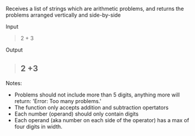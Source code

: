 Receives a list of strings which are arithmetic problems, and returns the problems arranged vertically and side-by-side

Input
> 2 + 3

Output
>   2
>  +3
> ----- 

Notes:
* Problems should not include more than 5 digits, anything more will return: 'Error: Too many problems.'
* The function only accepts addition and subtraction opertators
* Each number (operand) should only contain digits
* Each operand (aka number on each side of the operator) has a max of four digits in width.
